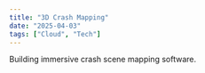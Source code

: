 ```yaml
---
title: "3D Crash Mapping"
date: "2025-04-03"
tags: ["Cloud", "Tech"]
---
```


Building immersive crash scene mapping software.
